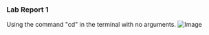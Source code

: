 ### Lab Report 1

Using the command "cd" in the terminal with no arguments.
![Image](screenshot(11).png)


